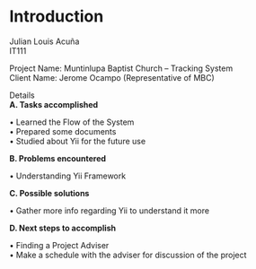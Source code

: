 # Introduction #

Julian Louis Acuña <br>
IT111 <br>

Project Name: Muntinlupa Baptist Church – Tracking System <br>
Client Name: Jerome Ocampo (Representative of MBC) <br>

Details <br>
<b>A.	Tasks accomplished</b> <br>

•	Learned the Flow of the System <br>
•	Prepared some documents <br>
•	Studied about Yii for the future use <br>

<b>B.	Problems encountered</b> <br>

•	Understanding Yii Framework <br>

<b>C.	Possible solutions</b> <br>

•	Gather more info regarding Yii to understand it more<br>

<b>D.	Next steps to accomplish</b> <br>

•	Finding a Project Adviser <br>
•	Make a schedule with the adviser for discussion of the project <br>